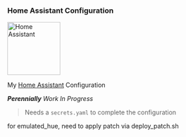 ### Home Assistant Configuration

<img src="https://upload.wikimedia.org/wikipedia/commons/thumb/6/6e/Home_Assistant_Logo.svg/1038px-Home_Assistant_Logo.svg.png" alt="Home Assistant" width="120"/>

My [Home Assistant](https://www.home-assistant.io/) Configuration

_**Perennially** Work In Progress_

> Needs a `secrets.yaml` to complete the configuration

for emulated_hue, need to apply patch via deploy_patch.sh
 
